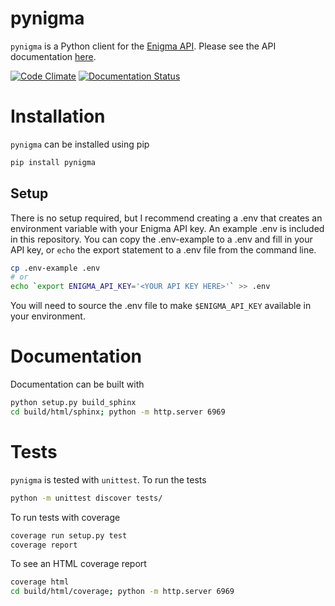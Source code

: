 # pynigma

`pynigma` is a Python client for the [Enigma API](https://app.enigma.io/api). Please see the API documentation [here](http://pynigma.readthedocs.io/en/latest/).

[![Code Climate](https://codeclimate.com/github/thejunglejane/pynigma/badges/gpa.svg)](https://codeclimate.com/github/thejunglejane/pynigma)
[![Documentation Status](https://readthedocs.org/projects/pynigma/badge/?version=latest)](http://pynigma.readthedocs.io/en/latest/?badge=latest)

# Installation

`pynigma` can be installed using pip

```bash
pip install pynigma
```

## Setup

There is no setup required, but I recommend creating a .env that creates an environment variable with your Enigma API key. An example .env is included in this repository. You can copy the .env-example to a .env and fill in your API key, or `echo` the export statement to a .env file from the command line.

```bash
cp .env-example .env
# or
echo `export ENIGMA_API_KEY='<YOUR API KEY HERE>'` >> .env
```

You will need to source the .env file to make `$ENIGMA_API_KEY` available in your environment.

# Documentation

Documentation can be built with

```bash
python setup.py build_sphinx
cd build/html/sphinx; python -m http.server 6969
```


# Tests

`pynigma` is tested with `unittest`. To run the tests

```bash
python -m unittest discover tests/
```

To run tests with coverage

```bash
coverage run setup.py test
coverage report
```

To see an HTML coverage report

```bash
coverage html
cd build/html/coverage; python -m http.server 6969
```

